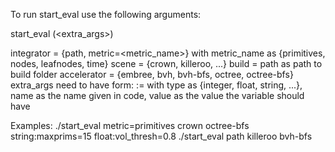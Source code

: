 To run start_eval use the following arguments:

start_eval <integrator> <scene> <accelerator> (<extra_args>)

integrator = {path, metric=<metric_name>} with
    metric_name as {primitives, nodes, leafnodes, time}
scene = {crown, killeroo, ...}
build = <path>
    path as path to build folder
accelerator = {embree, bvh, bvh-bfs, octree, octree-bfs}    
extra_args need to have form: <type>:<name>=<value> with
    type as {integer, float, string, ...},
    name as the name given in code,
    value as the value the variable should have 

Examples:
./start_eval metric=primitives crown octree-bfs <buildpath> string:maxprims=15 float:vol_thresh=0.8
./start_eval path killeroo bvh-bfs <buildpath>